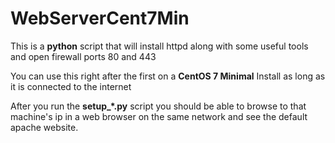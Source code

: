 # WebServerCent7Min
This is a <b>python</b> script that will install httpd along with some useful tools and open firewall ports 80 and 443

You can use this right after the first on a <b>CentOS 7 Minimal</b> Install as long as it is connected to the internet

After you run the <b>setup_*.py</b> script you should be able to browse to that machine's ip in a web browser on the same network and see the default apache website.

